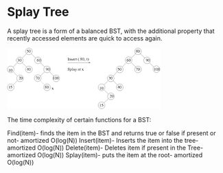 # Splay Tree
A splay tree is a form of a balanced BST, with the additional property that recently accessed elements are quick to access again.

![Splay tree](./images/SPLAY.png)

The time complexity of certain functions for a BST:

Find(item)- finds the item in the BST and returns true or false if present or not- amortized O(log(N))
Insert(item)- Inserts the item into the tree- amortized O(log(N))
Delete(item)- Deletes item if present in the Tree- amortized O(log(N))
Splay(item)- puts the item at the root- amortized O(log(N))
